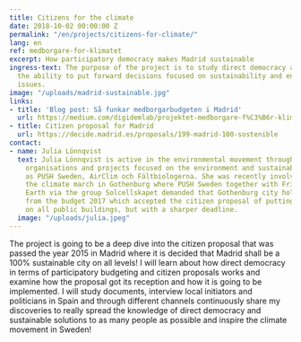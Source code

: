 ```yaml
---
title: Citizens for the climate
date: 2018-10-02 00:00:00 Z
permalink: "/en/projects/citizens-for-climate/"
lang: en
ref: medborgare-for-klimatet
excerpt: How participatory democracy makes Madrid sustainable
ingress-text: The purpose of the project is to study direct democracy and how it affects
  the ability to put forward decisions focused on sustainability and environmental
  issues.
image: "/uploads/madrid-sustainable.jpg"
links:
- title: 'Blog post: Så funkar medborgarbudgeten i Madrid'
  url: https://medium.com/digidemlab/projektet-medborgare-f%C3%B6r-klimatet-s%C3%A5-funkar-medborgarbudgeten-i-madrid-6cec5798756e
- title: Citizen proposal for Madrid
  url: https://decide.madrid.es/proposals/199-madrid-100-sostenible
contact:
- name: Julia Lönnqvist
  text: Julia Lönnqvist is active in the environmental movement through different
    organisations and projects focused on the environment and sustainability such
    as PUSH Sweden, AirClim och Fältbiologerna. She was recently involved in organising
    the climate march in Gothenburg where PUSH Sweden together with Friends of the
    Earth via the group Solcellskapet demanded that Gothenburg city hold their promise
    from the budget 2017 which accepted the citizen proposal of putting solar panels
    on all public buildings, but with a sharper deadline.
  image: "/uploads/julia.jpeg"
---
```


The project is going to be a deep dive into the citizen proposal that was passed the year 2015 in Madrid where it is decided that Madrid shall be a 100% sustainable city on all levels! I will learn about how direct democracy in terms of participatory budgeting and citizen proposals works and examine how the proposal got its reception and how it is going to be implemented. I will study documents, interview local initiators and politicians in Spain and through different channels continuously share my discoveries to really spread the knowledge of direct democracy and sustainable solutions to as many people as possible and inspire the climate movement in Sweden!
